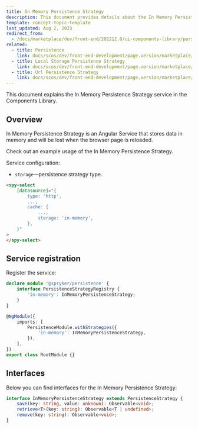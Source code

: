 ```yaml
---
title: In Memory Persistence Strategy
description: This document provides details about the In Memory Persistence Strategy service in the Components Library.
template: concept-topic-template
last_updated: Aug 2, 2023
redirect_from:
  - /docs/marketplace/dev/front-end/202212.0/ui-components-library/persistence/in-memory-persistence-strategy.html
related:
  - title: Persistence
    link: docs/scos/dev/front-end-development/page.version/marketplace/ui-components-library/persistence/persistence.html
  - title: Local Storage Persistence Strategy
    link: docs/scos/dev/front-end-development/page.version/marketplace/ui-components-library/persistence/local-storage-persistence-strategy.html
  - title: Url Persistence Strategy
    link: docs/scos/dev/front-end-development/page.version/marketplace/ui-components-library/persistence/url-persistence-strategy.html
---
```


This document explains the In Memory Persistence Strategy service in the Components Library.

## Overview

In Memory Persistence Strategy is an Angular Service that stores data in memory and will be lost when the browser page is reloaded.

Check out an example usage of the In Memory Persistence Strategy.

Service configuration:

- `storage`—persistence strategy type.  

```html
<spy-select
    [datasource]="{
        type: 'http',
        ...,
        cache: {
            ...,
            storage: 'in-memory',
        },
    }"
>
</spy-select>
```

## Service registration

Register the service:

```ts
declare module '@spryker/persistence' {
    interface PersistenceStrategyRegistry {
        'in-memory': InMemoryPersistenceStrategy;
    }
}

@NgModule({
    imports: [
        PersistenceModule.withStrategies({
            'in-memory': InMemoryPersistenceStrategy,
        }),
    ],
})
export class RootModule {}
```

## Interfaces

Below you can find interfaces for the In Memory Persistence Strategy:

```ts
interface InMemoryPersistenceStrategy extends PersistenceStrategy {
    save(key: string, value: unknown): Observable<void>;
    retrieve<T>(key: string): Observable<T | undefined>;
    remove(key: string): Observable<void>;
}
```
